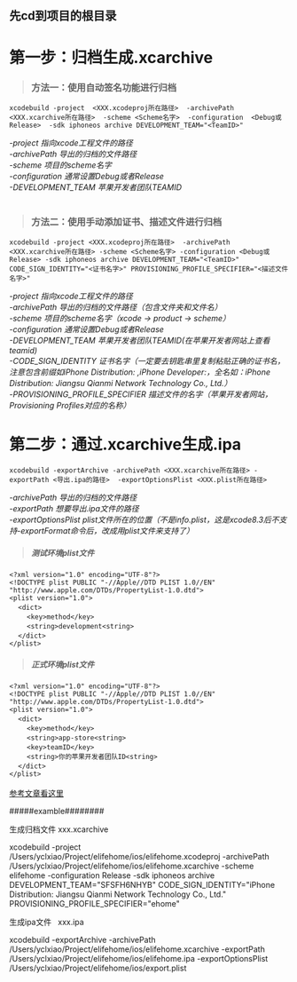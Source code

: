 ## **先cd到项目的根目录**
# 第一步：归档生成.xcarchive
> ### 方法一：使用自动签名功能进行归档 
`xcodebuild -project  <XXX.xcodeproj所在路径>  -archivePath  <XXX.xcarchive所在路径>  -scheme <Scheme名字>  -configuration  <Debug或Release>  -sdk iphoneos archive DEVELOPMENT_TEAM="<TeamID>"`

_-project   指向xcode工程文件的路径_ <br>
_-archivePath  导出的归档的文件路径_ <br>
_-scheme  项目的scheme名字_ <br>
_-configuration  通常设置Debug或者Release_ <br>
_-DEVELOPMENT_TEAM  苹果开发者团队TEAMID_ 
<br><br>

> ### 方法二：使用手动添加证书、描述文件进行归档
`xcodebuild -project <XXX.xcodeproj所在路径>  -archivePath  <XXX.xcarchive所在路径> -scheme <Scheme名字> -configuration <Debug或Release> -sdk iphoneos archive DEVELOPMENT_TEAM="<TeamID>" CODE_SIGN_IDENTITY="<证书名字>" PROVISIONING_PROFILE_SPECIFIER="<描述文件名字>"`

_-project   指向xcode工程文件的路径_ <br>
_-archivePath  导出的归档的文件路径（包含文件夹和文件名）_ <br>
_-scheme  项目的scheme名字（xcode -> product -> scheme）_ <br>
_-configuration  通常设置Debug或者Release_ <br>
_-DEVELOPMENT_TEAM  苹果开发者团队TEAMID(在苹果开发者网站上查看teamid)_ <br>
_-CODE_SIGN_IDENTITY  证书名字（一定要去钥匙串里复制粘贴正确的证书名，注意包含前缀如iPhone Distribution: ,iPhone Developer:，全名如：iPhone Distribution: Jiangsu Qianmi Network Technology Co., Ltd.）_<br>
_-PROVISIONING_PROFILE_SPECIFIER  描述文件的名字（苹果开发者网站，Provisioning Profiles对应的名称）_

# 第二步：通过.xcarchive生成.ipa
`xcodebuild -exportArchive -archivePath <XXX.xcarchive所在路径> -exportPath <导出.ipa的路径>  -exportOptionsPlist <XXX.plist所在路径>`

_-archivePath  导出的归档的文件路径_ <br>
_-exportPath  想要导出.ipa文件的路径_ <br>
_-exportOptionsPlist  plist文件所在的位置（不是info.plist，这是xcode8.3后不支持-exportFormat命令后，改成用plist文件来支持了）_ <br>

> ##### 测试环境plist文件
`<?xml version="1.0" encoding="UTF-8"?> ` <br>
`<!DOCTYPE plist PUBLIC "-//Apple//DTD PLIST 1.0//EN" "http://www.apple.com/DTDs/PropertyList-1.0.dtd">`<br>
`<plist version="1.0">`<br>
   &nbsp;&nbsp;&nbsp;&nbsp;`<dict>`<br>
    &nbsp;&nbsp;&nbsp;&nbsp;&nbsp;&nbsp;&nbsp;&nbsp;`<key>method</key>`<br>
    &nbsp;&nbsp;&nbsp;&nbsp;&nbsp;&nbsp;&nbsp;&nbsp;`<string>development<string>`<br>
   &nbsp;&nbsp;&nbsp;&nbsp;`</dict>`<br>
`</plist>` 

> ##### 正式环境plist文件
`<?xml version="1.0" encoding="UTF-8"?> ` <br>
`<!DOCTYPE plist PUBLIC "-//Apple//DTD PLIST 1.0//EN" "http://www.apple.com/DTDs/PropertyList-1.0.dtd">`<br>
`<plist version="1.0">`<br>
   &nbsp;&nbsp;&nbsp;&nbsp;`<dict>`<br>
    &nbsp;&nbsp;&nbsp;&nbsp;&nbsp;&nbsp;&nbsp;&nbsp;`<key>method</key>`<br>
    &nbsp;&nbsp;&nbsp;&nbsp;&nbsp;&nbsp;&nbsp;&nbsp;`<string>app-store<string>`<br>
    &nbsp;&nbsp;&nbsp;&nbsp;&nbsp;&nbsp;&nbsp;&nbsp;`<key>teamID</key>`<br>
    &nbsp;&nbsp;&nbsp;&nbsp;&nbsp;&nbsp;&nbsp;&nbsp;`<string>你的苹果开发者团队ID<string>`<br>
   &nbsp;&nbsp;&nbsp;&nbsp;`</dict>`<br>
`</plist>` 
<br><br>
[参考文章看这里](http://123.57.28.121/index.php/2016/10/28/code-sign-in-xcode8/)


#####examble########

生成归档文件  xxx.xcarchive

xcodebuild -project /Users/yclxiao/Project/elifehome/ios/elifehome.xcodeproj -archivePath /Users/yclxiao/Project/elifehome/ios/elifehome.xcarchive -scheme elifehome -configuration Release -sdk iphoneos archive DEVELOPMENT_TEAM="SFSFH6NHYB" CODE_SIGN_IDENTITY="iPhone Distribution: Jiangsu Qianmi Network Technology Co., Ltd." PROVISIONING_PROFILE_SPECIFIER="ehome"



生成ipa文件   xxx.ipa

xcodebuild -exportArchive -archivePath /Users/yclxiao/Project/elifehome/ios/elifehome.xcarchive -exportPath /Users/yclxiao/Project/elifehome/ios/elifehome.ipa -exportOptionsPlist /Users/yclxiao/Project/elifehome/ios/export.plist

